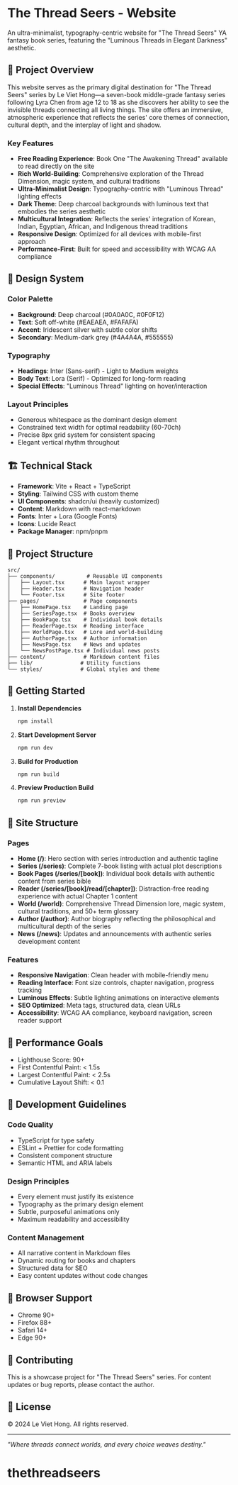 # The Thread Seers - Website

An ultra-minimalist, typography-centric website for "The Thread Seers" YA fantasy book series, featuring the "Luminous Threads in Elegant Darkness" aesthetic.

## 🌟 Project Overview

This website serves as the primary digital destination for "The Thread Seers" series by Le Viet Hong—a seven-book middle-grade fantasy series following Lyra Chen from age 12 to 18 as she discovers her ability to see the invisible threads connecting all living things. The site offers an immersive, atmospheric experience that reflects the series' core themes of connection, cultural depth, and the interplay of light and shadow.

### Key Features

- **Free Reading Experience**: Book One "The Awakening Thread" available to read directly on the site
- **Rich World-Building**: Comprehensive exploration of the Thread Dimension, magic system, and cultural traditions
- **Ultra-Minimalist Design**: Typography-centric with "Luminous Thread" lighting effects
- **Dark Theme**: Deep charcoal backgrounds with luminous text that embodies the series aesthetic
- **Multicultural Integration**: Reflects the series' integration of Korean, Indian, Egyptian, African, and Indigenous thread traditions
- **Responsive Design**: Optimized for all devices with mobile-first approach
- **Performance-First**: Built for speed and accessibility with WCAG AA compliance

## 🎨 Design System

### Color Palette
- **Background**: Deep charcoal (#0A0A0C, #0F0F12)
- **Text**: Soft off-white (#EAEAEA, #FAFAFA)
- **Accent**: Iridescent silver with subtle color shifts
- **Secondary**: Medium-dark grey (#4A4A4A, #555555)

### Typography
- **Headings**: Inter (Sans-serif) - Light to Medium weights
- **Body Text**: Lora (Serif) - Optimized for long-form reading
- **Special Effects**: "Luminous Thread" lighting on hover/interaction

### Layout Principles
- Generous whitespace as the dominant design element
- Constrained text width for optimal readability (60-70ch)
- Precise 8px grid system for consistent spacing
- Elegant vertical rhythm throughout

## 🏗️ Technical Stack

- **Framework**: Vite + React + TypeScript
- **Styling**: Tailwind CSS with custom theme
- **UI Components**: shadcn/ui (heavily customized)
- **Content**: Markdown with react-markdown
- **Fonts**: Inter + Lora (Google Fonts)
- **Icons**: Lucide React
- **Package Manager**: npm/pnpm

## 📁 Project Structure

```
src/
├── components/          # Reusable UI components
│   ├── Layout.tsx      # Main layout wrapper
│   ├── Header.tsx      # Navigation header
│   └── Footer.tsx      # Site footer
├── pages/              # Page components
│   ├── HomePage.tsx    # Landing page
│   ├── SeriesPage.tsx  # Books overview
│   ├── BookPage.tsx    # Individual book details
│   ├── ReaderPage.tsx  # Reading interface
│   ├── WorldPage.tsx   # Lore and world-building
│   ├── AuthorPage.tsx  # Author information
│   ├── NewsPage.tsx    # News and updates
│   └── NewsPostPage.tsx # Individual news posts
├── content/            # Markdown content files
├── lib/               # Utility functions
└── styles/            # Global styles and theme
```

## 🚀 Getting Started

1. **Install Dependencies**
   ```bash
   npm install
   ```

2. **Start Development Server**
   ```bash
   npm run dev
   ```

3. **Build for Production**
   ```bash
   npm run build
   ```

4. **Preview Production Build**
   ```bash
   npm run preview
   ```

## 📖 Site Structure

### Pages
- **Home (/)**: Hero section with series introduction and authentic tagline
- **Series (/series)**: Complete 7-book listing with actual plot descriptions
- **Book Pages (/series/[book])**: Individual book details with authentic content from series bible
- **Reader (/series/[book]/read/[chapter])**: Distraction-free reading experience with actual Chapter 1 content
- **World (/world)**: Comprehensive Thread Dimension lore, magic system, cultural traditions, and 50+ term glossary
- **Author (/author)**: Author biography reflecting the philosophical and multicultural depth of the series
- **News (/news)**: Updates and announcements with authentic series development content

### Features
- **Responsive Navigation**: Clean header with mobile-friendly menu
- **Reading Interface**: Font size controls, chapter navigation, progress tracking
- **Luminous Effects**: Subtle lighting animations on interactive elements
- **SEO Optimized**: Meta tags, structured data, clean URLs
- **Accessibility**: WCAG AA compliance, keyboard navigation, screen reader support

## 🎯 Performance Goals

- Lighthouse Score: 90+
- First Contentful Paint: < 1.5s
- Largest Contentful Paint: < 2.5s
- Cumulative Layout Shift: < 0.1

## 🔧 Development Guidelines

### Code Quality
- TypeScript for type safety
- ESLint + Prettier for code formatting
- Consistent component structure
- Semantic HTML and ARIA labels

### Design Principles
- Every element must justify its existence
- Typography as the primary design element
- Subtle, purposeful animations only
- Maximum readability and accessibility

### Content Management
- All narrative content in Markdown files
- Dynamic routing for books and chapters
- Structured data for SEO
- Easy content updates without code changes

## 📱 Browser Support

- Chrome 90+
- Firefox 88+
- Safari 14+
- Edge 90+

## 🤝 Contributing

This is a showcase project for "The Thread Seers" series. For content updates or bug reports, please contact the author.

## 📄 License

© 2024 Le Viet Hong. All rights reserved.

---

*"Where threads connect worlds, and every choice weaves destiny."*
# thethreadseers
